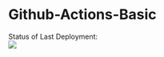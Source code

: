 # Github-Actions-Basic
Status of Last Deployment:<br>
<img src="https://github.com/47thGanG/Github-Actions-Basic/workflows/My-GitHubActions-Basic/badge.svg?branch=master"><br>
